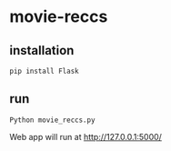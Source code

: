 # movie-reccs

## installation
`pip install Flask`

## run
`Python movie_reccs.py`

Web app will run at http://127.0.0.1:5000/
